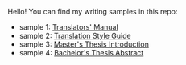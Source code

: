 Hello! You can find my writing samples in this repo:

- sample 1: [Translators' Manual](Translators_Style_Guide/translators_manual.md)
- sample 2: [Translation Style Guide](Translators_Style_Guide/translation_style_guide.md)
- sample 3: [Master's Thesis Introduction](Thesis/masters_thesis.md)
- sample 4: [Bachelor's Thesis Abstract](Thesis/bachelors_thesis.md)